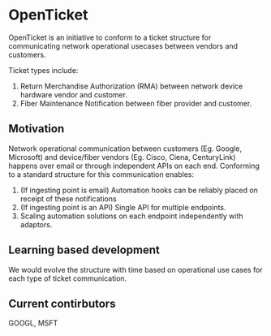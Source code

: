 # OpenTicket
OpenTicket is an initiative to conform to a ticket structure for communicating network operational usecases between vendors and customers.

Ticket types include:
1. Return Merchandise Authorization (RMA) between network device hardware vendor and customer.
2. Fiber Maintenance Notification between fiber provider and customer.

## Motivation
Network operational communication between customers (Eg. Google, Microsoft) and device/fiber vendors (Eg. Cisco, Ciena, CenturyLink) happens over email or through independent APIs on each end. Conforming to a standard structure for this communication enables:
1. (If ingesting point is email) Automation hooks can be reliably placed on receipt of these notifications
2. (If ingesting point is an API) Single API for multiple endpoints.
3. Scaling automation solutions on each endpoint independently with adaptors.

## Learning based development
We would evolve the structure with time based on operational use cases for each type of ticket communication.

## Current contirbutors
GOOGL, MSFT
